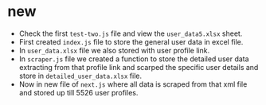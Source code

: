 # new
- Check the first `test-two.js` file and view the `user_data5.xlsx` sheet.
- First created `index.js` file to store the general user data in excel file.
- In `user_data.xlsx` file we also stored with user profile link.
- In `scraper.js` file we created a function to store the detailed user data extracting from that profile link and scarped the specific user details and store in `detailed_user_data.xlsx` file.
- Now in new file of `next.js` where all data is scraped from that xml file and stored up till 5526 user profiles.
